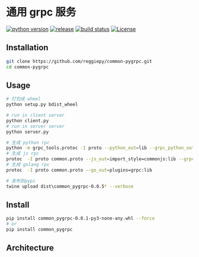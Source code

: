 # 通用 grpc 服务

[![python version](https://img.shields.io/badge/python-3.7-success.svg?style=flat)](https://github.com/reggiepy/common-pygrpc)
[![release](https://img.shields.io/github/v/tag/reggiepy/common-pygrpc?color=success&label=release)](https://github.com/reggiepy/common-pygrpc)
[![build status](https://img.shields.io/badge/build-pass-success.svg?style=flat)](https://github.com/reggiepy/common-pygrpc)
[![License](https://img.shields.io/badge/license-AGPL%203.0-success.svg?style=flat)](https://github.com/reggiepy/common-pygrpc)

## Installation

```bash
git clone https://github.com/reggiepy/common-pygrpc.git
cd common-pygrpc
```

## Usage

```bash
# 打包成 wheel
python setup.py bdist_wheel

# run in client server
python client.py
# run in server server
python server.py

# 生成 python rpc
python -m grpc_tools.protoc -I proto --python_out=lib --grpc_python_out=lib common.proto
# 生成 js rpc
protoc  -I proto common.proto --js_out=import_style=commonjs:lib --grpc-web_out=import_style=commonjs,mode=grpcwebtext:lib
# 生成 golang rpc
protoc  -I proto common.proto --go_out=plugins=grpc:lib

# 发布到pypi
twine upload dist\common_pygrpc-0.0.5* --verbose
```

## Install

```bash
pip install common_pygrpc-0.0.1-py3-none-any.whl --force
# or
pip install common_pygrpc
```

## Architecture
